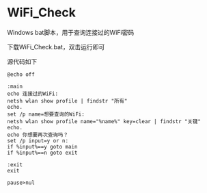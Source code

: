 # WiFi_Check
Windows bat脚本，用于查询连接过的WiFi密码

下载WiFi_Check.bat，双击运行即可

源代码如下
```
@echo off

:main
echo 连接过的WiFi:
netsh wlan show profile | findstr "所有"
echo.
set /p name=想要查询的WiFi:
netsh wlan show profile name="%name%" key=clear | findstr "关键"
echo.
echo 你想要再次查询吗？
set /p input=y or n:
if %input%==y goto main
if %input%==n goto exit

:exit
exit

pause>nul
```
